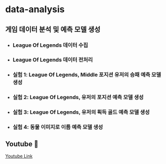 # data-analysis

## 게임 데이터 분석 및 예측 모델 생성  

- ### League Of Legends 데이터 수집
- ### League Of Legends 데이터 전처리
- ### 실험 1: League Of Legends, Middle 포지션 유저의 승패 예측 모델 생성
- ### 실험 2: League Of Legends, 유저의 포지션 예측 모델 생성
- ### 실험 3: League Of Legends, 유저의 획득 골드 예측 모델 생성
- ### 실험 4: 동물 이미지로 이름 예측 모델 생성

## Youtube :movie_camera:
[Youtube Link](https://youtu.be/BGcJGCGU1ok)  



